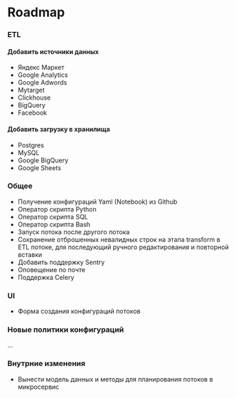 # Roadmap

### ETL
#### Добавить источники данных
- Яндекс Маркет
- Google Analytics
- Google Adwords
- Mytarget
- Clickhouse
- BigQuery
- Facebook

#### Добавить загрузку в хранилища
- Postgres
- MySQL
- Google BigQuery
- Google Sheets


### Общее
- Получение конфигураций Yaml (Notebook) из Github 
- Оператор скрипта Python
- Оператор скрипта SQL
- Оператор скрипта Bash
- Запуск потока после другого потока
- Сохранение отброшенных невалидных строк на этапа transform в ETL потоке, 
  для последующий ручного редактирования и повторной вставки
- Добавить поддержку Sentry
- Оповещение по почте
- Поддержка Celery
  

### UI
- Форма создания конфигураций потоков


### Новые политики конфигураций

...

### Внутрние изменения

- Вынести модель данных и методы для планирования потоков в микросервис

